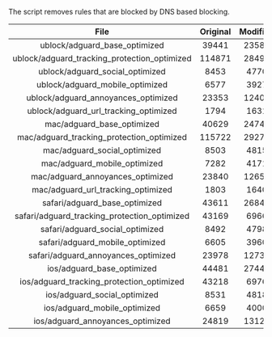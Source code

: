 The script removes rules that are blocked by DNS based blocking.


| File | Original | Modified |
|:----:|:-----:|:-----:|
| ublock/adguard_base_optimized | 39441 | 23586 |
| ublock/adguard_tracking_protection_optimized | 114871 | 28496 |
| ublock/adguard_social_optimized | 8453 | 4770 |
| ublock/adguard_mobile_optimized | 6577 | 3927 |
| ublock/adguard_annoyances_optimized | 23353 | 12406 |
| ublock/adguard_url_tracking_optimized | 1794 | 1631 |
| mac/adguard_base_optimized | 40629 | 24745 |
| mac/adguard_tracking_protection_optimized | 115722 | 29274 |
| mac/adguard_social_optimized | 8503 | 4815 |
| mac/adguard_mobile_optimized | 7282 | 4171 |
| mac/adguard_annoyances_optimized | 23840 | 12657 |
| mac/adguard_url_tracking_optimized | 1803 | 1640 |
| safari/adguard_base_optimized | 43611 | 26842 |
| safari/adguard_tracking_protection_optimized | 43169 | 6966 |
| safari/adguard_social_optimized | 8492 | 4798 |
| safari/adguard_mobile_optimized | 6605 | 3960 |
| safari/adguard_annoyances_optimized | 23978 | 12737 |
| ios/adguard_base_optimized | 44481 | 27445 |
| ios/adguard_tracking_protection_optimized | 43218 | 6976 |
| ios/adguard_social_optimized | 8531 | 4818 |
| ios/adguard_mobile_optimized | 6659 | 4000 |
| ios/adguard_annoyances_optimized | 24819 | 13128 |